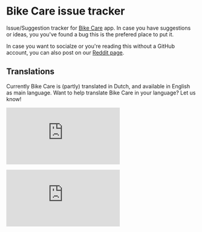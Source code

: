 # Bike Care issue tracker
Issue/Suggestion tracker for [Bike Care](https://bikecare.gerbenbol.com/) app. In case you have suggestions or ideas, you you've found a bug this is the prefered place to put it.

In case you want to socialze or you're reading this without a GitHub account, you can also post on our [Reddit page](https://www.reddit.com/r/bikecare/).

## Translations
Currently Bike Care is (partly) translated in Dutch, and available in English as main language. Want to help translate Bike Care in your language? Let us know!

![nl translation](https://img.shields.io/badge/dynamic/json?color=blue&label=nl&style=plastic&logo=crowdin&query=%24.progress[?(@.data.languageId==%27nl%27)].data.translationProgress&url=https%3A%2F%2Fbadges.awesome-crowdin.com%2Fstats-16241540-649662.json)

![en translation](https://img.shields.io/badge/dynamic/json?color=blue&label=en&style=flat&logo=crowdin&query=%24.progress[?(@.data.languageId==%27en%27)].data.translationProgress&url=https%3A%2F%2Fbadges.awesome-crowdin.com%2Fstats-16241540-649662.json)
